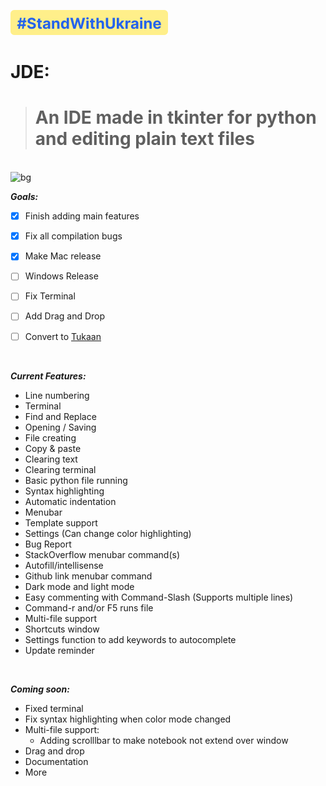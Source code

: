 ![#StandWithUkraine](https://raw.githubusercontent.com/vshymanskyy/StandWithUkraine/main/badges/StandWithUkraine.svg)
# JDE:
> # An IDE made in tkinter for python and editing plain text files
<br>

<img width="1233" alt="bg" src="https://user-images.githubusercontent.com/95927277/165965795-15447c46-0944-4e5e-bbb3-0a892a03a9a5.png">

<br>

_***Goals:***_
- [x] Finish adding main features

- [x] Fix all compilation bugs

- [x] Make Mac release
- [ ] Windows Release
- [ ] Fix Terminal
- [ ] Add Drag and Drop
- [ ] Convert to <a href="https://tukaan.github.io/" target="_blank">Tukaan</a>

<br>

***Current Features:***
- Line numbering
- Terminal
- Find and Replace
- Opening / Saving
- File creating
- Copy & paste
- Clearing text
- Clearing terminal
- Basic python file running
- Syntax highlighting
- Automatic indentation
- Menubar
- Template support
- Settings (Can change color highlighting)
- Bug Report
- StackOverflow menubar command(s)
- Autofill/intellisense
- Github link menubar command
- Dark mode and light mode
- Easy commenting with Command-Slash (Supports multiple lines)
- Command-r and/or F5 runs file
- Multi-file support
- Shortcuts window
- Settings function to add keywords to autocomplete
- Update reminder

<br>

***Coming soon:***
- Fixed terminal
- Fix syntax highlighting when color mode changed
- Multi-file support:
  - Adding scrolllbar to make notebook not extend over window
- Drag and drop
- Documentation
- More
